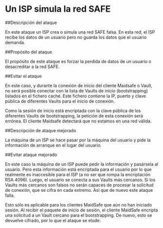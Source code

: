 # Un ISP simula la red SAFE

##Descripción del ataque

En este ataque un ISP crea o simula una red SAFE falsa. En esta red, el ISP recibe los datos de un usuario pero no guarda los datos que el usuario demanda.

##Propósito del ataque

El propósito de este ataque es forzar la perdida de datos de un usuario o desacreditar a la red SAFE.

##Evitar el ataque

En este caso, y durante la conexión de inicio del cliente Maidsafe o Vault, no será posible conectar con la lista de Vaults de inicio (bootstrapping) listados en el fichero caché. Este fichero contiene la IP, puerto y clave pública de diferentes Vaults para el inicio de conexión.

Como la sesión de inicio está encriptada con la clave pública de los diferentes Vaults de bootstrapping, la petición de esta conexión será errónea. El cliente Maidsafe detectará que no estamos en una red válida.

##Descripción de ataque mejorado

La máquina de un ISP se hace pasar por la máquina del usuario y pide la información de arranque en el lugar del usuario.

##Evitar ataque mejorado

En este caso la máquina de un ISP puede pedir la información y pasársela al usuario. Pero esta información está encriptada para el usuario por lo que realmente es inaccesible para el ISP (a no ser que rompa la encriptación RSA 4096). Luego, el usuario se conecta a sus Vaults más cercanos. Si los Vaults más cercanos son falsos no serán capaces de procesar la solicitud de conexión, que se cifra en cada extremo. Así que de nuevo este ataque falla.

Esto sólo es aplicable para los clientes MaidSafe que aún no han iniciado sesión. Al recibir el paquete de inicio de sesión, el cliente MaidSafe encripta una solicitud a un Vault cercano para el bootstrapping. De nuevo, esto se devuelve cifrado, por lo que el ataque se elude.
